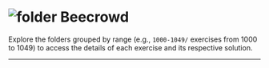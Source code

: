 # <img src="https://img.icons8.com/ios-glyphs/24/000000/folder-invoices--v1.png" alt="folder" /> Beecrowd

Explore the folders grouped by range (e.g., `1000-1049/` exercises from 1000 to 1049) to access the details of each exercise and its respective solution.

---
